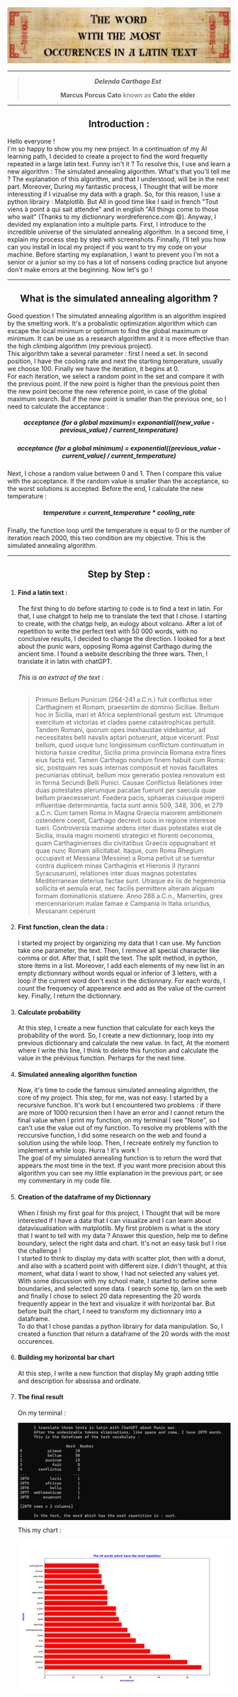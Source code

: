 <img src=".\src\Votre texte de paragraphe.png">
<hr>
<div>
  <blockquote align="center">
    <b><i>Delenda Carthago Est</i></b>
    <p><b>Marcus Porcus Cato</b> known as <b>Cato the elder</b></p>
  </blockquote>
</div>
<hr>
<div>
  <h2 align="center">Introduction :</h2>
  <p>
    Hello everyone ! <br>
    I'm so happy to show you my new project. In a continuation of my AI learning path, I decided to create a project to find the word frequetly repeated in a large latin text. Funny isn't it ? To resolve this, I use and learn a new     
    algorithm : The simulated annealing algorithm. What's that you'll tell me ? The explanation of this algorithm, and that I understood, will be in the next part. Moreover, During my fantastic process, I Thought that will be more 
    interessting if I vizualise my data with a graph. So, for this reason, I use a python librairy : Matplotlib. But All in good time like I said in french "Tout viens à point à qui sait attendre" and in english "All things come to those 
    who wait" (Thanks to my dictionnary wordreference.com 😄). Anyway, I devided my explanation into a multiple parts. First, I introduce to the incredible universe of the simulated annealing algorithm. In a second time, I explain my 
    process step by step with screenshots. Finnally, I'll tell you how can you install in local my project if you want to try my code on your machine. Before starting my explanatiion, I want to prevent you I'm not a senior or a junior so 
    my co has a lot of nonsens coding practice but anyone don't make errors at the beginning. Now let's go !
  </p>
</div>
<hr>
<div>
  <h2 align="center">What is the simulated annealing algorithm ?</h2>
  <p>
    Good question ! The simulated annealing algorithm is an algorithm inspired by the smelting work. It's a probalistic optimization algorithm which can escape the local minimum or optimum to find the global maximum or minimum. It can 
    be use as a research algorithm and it is more effective than the high climbing algorithm (my previous project).<br>
    This algorithm take a several parameter : first I need a set. In second position, I have the cooling rate and next the starting temperature, usually we choose 100. Finally we have the iteration, it begins at 0.<br>
    For each iteration, we select a random point in the set and compare it with the previous point. If the new point is higher than the previous point then the new point become the new reference point, in case of the global maximum 
    search. But if the new point is smaller than the previous one, so I need to calculate the acceptance : 
  </p>
  <h5 align="center">acceptance (for a global maximum)= exponantial((new_value - previous_value) / current_temperature)</h5>
  <h5 align="center">acceptance (for a global minimum) = exponential((previous_value - current_value) / current_temperature)</h5>
  <p>
    Next, I chose a random value between 0 and 1. Then I compare this value with the acceptance. If the random value is smaller than the acceptance, so the worst solutions is accepted. Before the end, I calculate the new temperature :
  </p>
  <h5 align="center">temperature = current_temperature * cooling_rate</h5>
  <p>Finally, the function loop until the temperature is equal to 0 or the number of iteration reach 2000, this two condition are my objective. This is the simulated annealing algorithm.</p>
</div>
<hr>
<div>
  <h2 align="center">Step by Step :</h2>
  <ol>
    <li>
      <h4>Find a latin text :</h4>
      <p>
        The first thing to do before starting to code is to find a text in latin. For that, I use chatgpt to help me to translate the text that I chose. I starting to create, with the chatgp help, an eulogy about volcano. After a lot of          repetition to write the perfect text with 50 000 words, with no conclusive results, I decided to change the direction. I looked for a text about the punic wars, opposing Roma against Carthago during the ancient time. I found a            website describing the three wars. Then, I translate it in latin with chatGPT. 
      </p>
      <h6>This is an extract of the text :</h6>
      <blockquote>
        Primum Bellum Punicum (264-241 a.C.n.) fuit conflictus inter Carthaginem et Romam, praesertim de dominio Siciliae. Bellum hoc in Sicilia, mari et Africa septentrionali gestum est. Utrumque exercitum et victorias et clades paene          catastrophicas pertulit. Tandem Romani, quorum opes inexhaustae videbantur, ad necessitates belli navalis aptari potuerunt, atque vicerunt.
        Post bellum, quod usque tunc longissimum conflictum continuatum in historia fuisse creditur, Sicilia prima provincia Romana extra fines eius facta est. Tamen Carthago nondum finem habuit cum Roma: sic, postquam res suas internas         composuit et novas facultates pecuniarias obtinuit, bellum mox generatio postea renovatum est in forma Secundi Belli Punici.
        Causae Conflictus Relationes inter duas potestates plerumque pacatae fuerunt per saecula quae bellum praecesserunt. Foedera pacis, sphaeras cuiusque imperii influentiae determinantia, facta sunt annis 509, 348, 306, et 279 
        a.C.n. Cum tamen Roma in Magna Graecia maiorem ambitionem ostendere coepit, Carthago decrevit suos in regione interesse tueri. Controversia maxime ardens inter duas potestates erat de Sicilia, insula magni momenti strategici et 
        florenti oeconomia, quam Carthaginienses diu civitatibus Graecis oppugnabant et quae nunc Romam allicitabat.
        Itaque, cum Roma Rhegium occupavit et Messana (Messine) a Roma petivit ut se tueretur contra duplicem minas Carthaginis et Hieronis II (tyranni Syracusarum), relationes inter duas magnas potestates Mediterraneae deterius factae           sunt. Utraque ex iis de hegemonia sollicita et aemula erat, nec facilis permittere alteram aliquam formam dominationis statuere.
        Anno 288 a.C.n., Mamertini, grex mercennariorum malae famae e Campania in Italia oriundus, Messanam ceperunt
      </blockquote>
    </li>
    <li>
      <h4>First function, clean the data :</h4>
      <p>
        I started my project by organizing my data that I can use. My function take one parameter, the text. Then, I remove all special character like comma or dot. After that, I split the text. The split method, in python, store items 
        in a list. Moreover, I add each elements of my new list in an empty dictionnary without words equal or inferior of 3 letters, with a loop if the current word don't exist in the dictionnary. For each words, I count the frequency 
        of appearence and add as the value of the current key. Finally, I return the dictionnary.
      </p>
    </li>
    <li>
      <h4>Calculate probability</h4>
      <p>
        At this step, I create a new function that calculate for each keys the probability of the word. So, I create a new dictionnary, loop into my previous dictionnary and calculate the new value. In fact, At the moment where I write 
        this line, I think to delete this function and calculate the value in the prévious function. Perharps for the next time.
      </p>
    </li>
    <li>
      <h4>Simulated annealing algorithm function</h4>
      <p>
        Now, it's time to code the famous simulated annealing algorithm, the core of my project. This step, for me, was not easy. I started by a recursive function. It's work but I encountered two problems : if there are more of 1000 
        recursion then I have an error and I cannot return the final value when I print my function, on my terminal I see "None", so I can't use the value out of my function. To resolve my problems with the reccursive function, I did 
        some research on the web and found a solution using the while loop. Then, I recreate entirely my function to implement a  while loop. Hurra ! it's work ! <br>
        The goal of my simulated annealing function is to return the word that appears the most time in the text. If you want more precision about this algorithm you can see my little explanation in the previous part, or see my 
        commentary in my code file.
      </p>
    </li>
    <li>
      <h4>Creation of the dataframe of my Dictionnary</h4>
      <p>
        When I finish my first goal for this project, I Thought that will be more interested if I have a data that I can visualize and I can learn about datavisualisation with matplotlib. My first problem is what is the story that I 
        want to tell with my data ? Answer this question, help me to define boundary, select the right data and chart. It's not an easy task but I rise the challenge !<br>
        I started to think to display my data with scatter plot, then with a donut, and also with a scatterd point with different size. I didn't thought, at this moment, what data I want to show, I had not selected any values yet. With 
        some discussion with my school mate, I started to define some boundaries, and selected some data. I search some tip, larn on the web and finally I chose to select 20 data representing the 20 words frequently appear in the text 
        and visualize it with horizontal bar. But before built the chart, I need to transform my dictionnary into a dataframe.<br>
        To do that I chose pandas a python librairy for data manipulation. So, I created a function that return a dataframe of the 20 words with the most occurences.
      </p>
    </li>
    <li>
      <h4>Building my horizontal bar chart</h4>
      <p>
        At this step, I write a new function that display My graph adding tittle and description for abssissa and ordinate.
      </p>
    </li>
    <li>
      <h4>The final result</h4>
      <p>On my terminal :</p>
      <img src=".\src\output.png" align="center">
      <p>This my chart :</p>
      <img src=".\src\Graph_word.png" align="center">
    </li>
  </ol>
</div>
